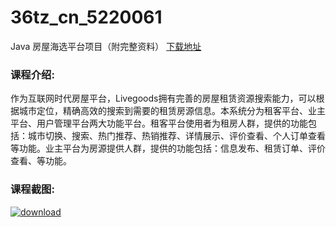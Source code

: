 # 36tz_cn_5220061
Java 房屋海选平台项目（附完整资料）
[下载地址](http://www.36tz.cn/article/5220061 "下载地址")
### 课程介绍:
作为互联网时代房屋平台，Livegoods拥有完善的房屋租赁资源搜索能力，可以根据城市定位，精确高效的搜索到需要的租赁房源信息。本系统分为租客平台、业主平台、用户管理平台两大功能平台。租客平台使用者为租房人群，提供的功能包括：城市切换、搜索、热门推荐、热销推荐、详情展示、评价查看、个人订单查看等功能。业主平台为房源提供人群，提供的功能包括：信息发布、租赁订单、评价查看、等功能。

### 课程截图:
[![download](http://36tz.cn/muke_img/2021_06_2-9.png "下载地址")](http://www.36tz.cn "下载地址")
